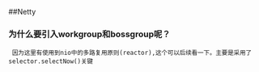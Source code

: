 ##Netty

### 为什么要引入workgroup和bossgroup呢？
     因为这里有使用到nio中的多路复用原则(reactor),这个可以后续看一下。主要是采用了selector.selectNow()关键